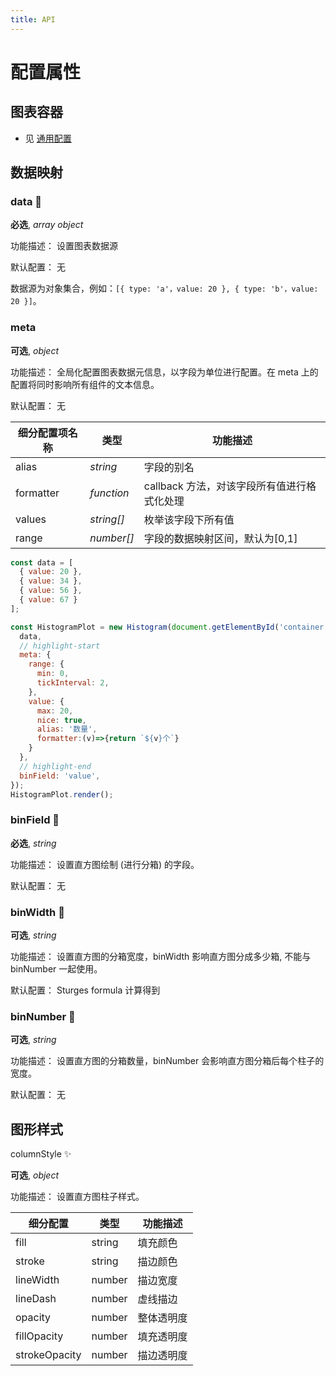 ```yaml
---
title: API
---
```


# 配置属性

## 图表容器

- 见 [通用配置](TODO)

## 数据映射

### data 📌

**必选**, _array object_

功能描述： 设置图表数据源

默认配置： 无

数据源为对象集合，例如：`[{ type: 'a'，value: 20 }, { type: 'b'，value: 20 }]`。

### meta

**可选**, _object_

功能描述： 全局化配置图表数据元信息，以字段为单位进行配置。在 meta 上的配置将同时影响所有组件的文本信息。

默认配置： 无

| 细分配置项名称 | 类型       | 功能描述                                    |
| -------------- | ---------- | ------------------------------------------- |
| alias          | _string_   | 字段的别名                                  |
| formatter      | _function_ | callback 方法，对该字段所有值进行格式化处理 |
| values         | _string[]_ | 枚举该字段下所有值                          |
| range          | _number[]_ | 字段的数据映射区间，默认为[0,1]             |

```js
const data = [
  { value: 20 },
  { value: 34 },
  { value: 56 },
  { value: 67 }
];

const HistogramPlot = new Histogram(document.getElementById('container'), {
  data,
  // highlight-start
  meta: {
    range: {
      min: 0,
      tickInterval: 2,
    },
    value: {
      max: 20,
      nice: true,
      alias: '数量',
      formatter:(v)=>{return `${v}个`}
    }
  },
  // highlight-end
  binField: 'value',
});
HistogramPlot.render();
```

### binField 📌

**必选**, _string_

功能描述： 设置直方图绘制 (进行分箱) 的字段。

默认配置： 无

### binWidth 📌

**可选**, _string_

功能描述： 设置直方图的分箱宽度，binWidth 影响直方图分成多少箱, 不能与 binNumber 一起使用。

默认配置： Sturges formula 计算得到

### binNumber 📌

**可选**, _string_

功能描述： 设置直方图的分箱数量，binNumber 会影响直方图分箱后每个柱子的宽度。

默认配置： 无

## 图形样式

columnStyle ✨

**可选**, _object_

功能描述： 设置直方图柱子样式。


| 细分配置      | 类型   | 功能描述   |
| ------------- | ------ | ---------- |
| fill          | string | 填充颜色   |
| stroke        | string | 描边颜色   |
| lineWidth     | number | 描边宽度   |
| lineDash      | number | 虚线描边   |
| opacity       | number | 整体透明度 |
| fillOpacity   | number | 填充透明度 |
| strokeOpacity | number | 描边透明度 |


